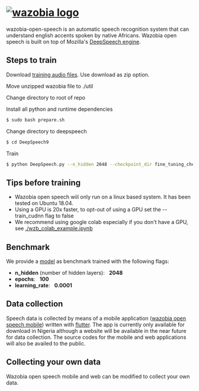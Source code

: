 # [![wazobia logo][]][play link]

wazobia-open-speech is an automatic speech recognition system that can understand english accents spoken by native Africans. Wazobia open speech is built on top of Mozilla's [DeepSpeech engine][deepspeech link].

## Steps to train
Download [training audio files][wazobia folder link]. Use download as zip option.

Move unzipped wazobia file to ./util

Change directory to root of repo

Install all python and runtime dependencies
```bash
$ sudo bash prepare.sh
```
Change directory to deepspeech
```bash
$ cd DeepSpeech9
```
Train
```bash
$ python DeepSpeech.py --n_hidden 2048 --checkpoint_dir fine_tuning_checkpoints/ --epochs 100 --train_files training_csvs/train.csv --dev_files training_csvs/dev.csv --test_files training_csvs/test.csv --learning_rate 0.0001 --export_dir output_models/ --use_allow_growth true --train_cudnn true
```

## Tips before training
- Wazobia open speech wiil only run on a linux based system. It has been tested on Ubuntu 18.04.
- Using a GPU is 20x faster, to opt-out of using a GPU set the --train_cudnn flag to false
- We recommend using google colab especially if you don't have a GPU, see [./wzb_colab_example.ipynb](wzb_colab_example.ipynb)

## Benchmark
We provide a [model][benchmark model link] as benchmark trained with the following flags:
- **n_hidden** (number of hidden layers): &nbsp; **2048**
- **epochs**: &nbsp; **100**
- **learning_rate**: &nbsp; **0.0001**

## Data collection
Speech data is collected by means of a mobile application ([wazobia open speech mobile][play link]) written with [flutter](https://flutter.dev). The app is currently only available for download in Nigeria although a website will be available in the near future for data collection. The source codes for the mobile and web applications will also be availed to the public.

## Collecting your own data
Wazobia open speech mobile and web can be modified to collect your own data.


[wazobia logo]: <https://user-images.githubusercontent.com/47289054/101842706-ef18dc00-3b48-11eb-98f7-c717d0cdc193.png>
[play link]: <https://play.google.com/store/apps/details?id=com.fgml5g.wazobia>
[deepspeech link]: <https://deepspeech.readthedocs.io/en/latest/TRAINING.html>
[benchmark model link]: <https://mega.nz/file/YQB2RbQD#TnbUPbO35oIY7NIQ2uinrJ2qgmKewt-cYQyEf-hhRmQ>
[wazobia folder link]: <https://mega.nz/folder/NN4k2STb#WjOoK2i2iw8aUbzKTsX-Vw>
